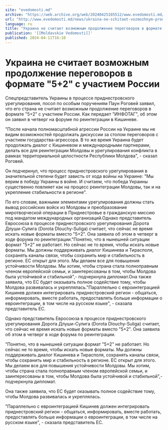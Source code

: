 ```yaml
---
site: "evedomosti.md"
archive: "https://web.archive.org/web/20240425105512/www.evedomosti.md/news/ukraina-ne-schitaet-vozmozhnym-prodolzhenie-peregovorov-v-fo"
url: "http://www.evedomosti.md/news/ukraina-ne-schitaet-vozmozhnym-prodolzhenie-peregovorov-v-fo"
language: ru
title: "Украина не считает возможным продолжение переговоров в формате \"5+2\" с участием России"
publication: '[[Moldavskie Vedomosti]]'
published: 2024-04-11T16:10
---
```


# Украина не считает возможным продолжение переговоров в формате "5+2" с участием России

Спецпредставитель Украины в процессе приднестровского урегулирования, посол по особым поручениям Паун Роговей заявил, что его страна не считает возможным продолжение переговоров в формате "5+2" с участием России. Как передает "ИНФОТАГ", об этом он заявил в четверг на форуме по реинтеграции в Кишиневе.

"После начала полномасштабной агрессии России на Украине мы не видим возможностей продолжать дискуссии за столом переговоров с участием государства-агрессора. В то же время Украина будет продолжать диалог с Кишиневом и международными партнерами, делать все для реинтеграции Молдовы и урегулирования конфликта в рамках территориальной целостности Республики Молдова", - сказал Роговей.

Он подчеркнул, что процесс приднестровского урегулирования в значительной степени будет зависть от хода войны на Украине: "Мы верим в победу Украины в войне. И считаем, что победа Украины существенно повлияет как на процесс реинтеграции Молдовы, так и на укрепление стабильности в регионе".

По его словам, важными элементами урегулирования должны стать вывод российских войск из Молдовы и преобразование миротворческой операции в Приднестровье в гражданскую миссию под мандатом международных организаций.Однако представитель Евросоюза в процессе приднестровского урегулирования Дорота Длуши-Сулига (Dorota Dlouchy-Suliga) считает, что сейчас не время искать новые форматы вместо "5+2". Она заявила об этом в четверг в ходе форума по реинтеграции."Понятно, что в нынешней ситуации формат "5+2" не работает. Но сейчас не то время, чтобы искать новые форматы. Мы должны поддерживать диалог Кишинева и Тирасполя, сохранять каналы связи, чтобы сохранить мир и стабильность в регионе. ЕС открыт для этого. Мы делаем все для повышения устойчивости Молдовы. Мы хотим, чтобы страна стала полноправным членом европейской семьи, и заинтересованы в том, чтобы Молдова была устойчивой и стабильной",- подчеркнула дипломат.Она также заявила, что ЕС будет оказывать полное содействие тому, чтобы Молдова развивалась и укреплялась."Параллельно с евроинтеграцией Кишинев должен интегрировать приднестровский регион - общаться, информировать, вместе работать, предоставлять больше информации о евроинтеграции, в том числе на русском языке", - сказала представитель ЕС.

Однако представитель Евросоюза в процессе приднестровского урегулирования Дорота Длуши-Сулига (Dorota Dlouchy-Suliga) считает, что сейчас не время искать новые форматы вместо "5+2". Она заявила об этом в четверг в ходе форума по реинтеграции.

"Понятно, что в нынешней ситуации формат "5+2" не работает. Но сейчас не то время, чтобы искать новые форматы. Мы должны поддерживать диалог Кишинева и Тирасполя, сохранять каналы связи, чтобы сохранить мир и стабильность в регионе. ЕС открыт для этого. Мы делаем все для повышения устойчивости Молдовы. Мы хотим, чтобы страна стала полноправным членом европейской семьи, и заинтересованы в том, чтобы Молдова была устойчивой и стабильной",- подчеркнула дипломат.

Она также заявила, что ЕС будет оказывать полное содействие тому, чтобы Молдова развивалась и укреплялась.

"Параллельно с евроинтеграцией Кишинев должен интегрировать приднестровский регион - общаться, информировать, вместе работать, предоставлять больше информации о евроинтеграции, в том числе на русском языке", - сказала представитель ЕС.